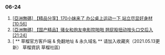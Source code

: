 ### 06-24
1. [ [亞洲無碼] 【精品分享】170小妹来了 办公桌上运动一下 站立尽显好身材[10:56] ]( https://www.888dav.com/vod/207627/)
1. [ [亞洲無碼] 【国产精品】骚女和炮友电影院啪啪 翘屁股扭动按头口交后入[21:24] ]( https://www.888dav.com/vod/207710/)
1. [ ** 草榴官方客戶端 & 免翻地址 & 永久域名 ** 请加入收藏夾（2021.05.13更新） 草榴資訊 草榴社區)